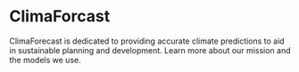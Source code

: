 # ClimaForcast
ClimaForecast is dedicated to providing accurate climate predictions to aid in sustainable planning and development. Learn more about our mission and the models we use.
